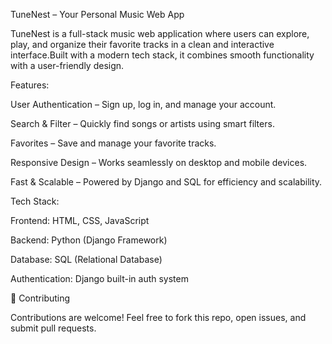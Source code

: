 TuneNest – Your Personal Music Web App

TuneNest is a full-stack music web application where users can explore, play, and organize their favorite tracks in a clean and interactive interface.Built with a modern tech stack, it combines smooth functionality with a user-friendly design.

Features:

User Authentication – Sign up, log in, and manage your account.

Search & Filter – Quickly find songs or artists using smart filters.

Favorites – Save and manage your favorite tracks.

Responsive Design – Works seamlessly on desktop and mobile devices.

Fast & Scalable – Powered by Django and SQL for efficiency and scalability.


Tech Stack:


Frontend: HTML, CSS, JavaScript

Backend: Python (Django Framework)

Database: SQL (Relational Database)

Authentication: Django built-in auth system


🤝 Contributing


Contributions are welcome! Feel free to fork this repo, open issues, and submit pull requests.
